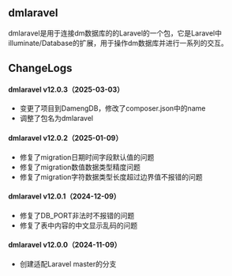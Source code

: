 ## dmlaravel

​       dmlaravel是用于连接dm数据库的的Laravel的一个包，它是Laravel中illuminate/Database的扩展，用于操作dm数据库并进行一系列的交互。

## ChangeLogs

#### dmlaravel v12.0.3（2025-03-03）

- 变更了项目到DamengDB，修改了composer.json中的name
- 调整了包名为dmlaravel

#### dmlaravel v12.0.2（2025-01-09）

- 修复了migration日期时间字段默认值的问题
- 修复了migration数值数据类型精度问题
- 修复了migration字符数据类型长度超过边界值不报错的问题
#### dmlaravel v12.0.1（2024-12-09）
- 修复了DB_PORT非法时不报错的问题
- 修复了表中内容的中文显示乱码的问题
#### dmlaravel v12.0.0（2024-11-09）
- 创建适配Laravel master的分支
